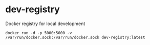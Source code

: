 # dev-registry

Docker registry for local development

```
docker run -d -p 5000:5000 -v /var/run/docker.sock:/var/run/docker.sock dev-registry:latest
```